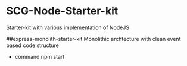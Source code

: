 # SCG-Node-Starter-kit

Starter-kit with various implementation of NodeJS

##express-monolith-starter-kit
Monolithic archtecture with clean event based code structure
- command
  npm start
